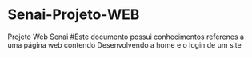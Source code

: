 # Senai-Projeto-WEB
Projeto Web Senai
#Este documento possui conhecimentos referenes a uma página web contendo Desenvolvendo a home e o login de um site

